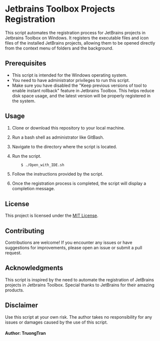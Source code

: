 # Jetbrains Toolbox Projects Registration

This script automates the registration process for JetBrains projects in Jetbrains Toolbox on Windows. It registers the
executable files and icon files of the installed JetBrains projects, allowing them to be opened directly from the
context menu of folders and the background.

## Prerequisites

- This script is intended for the Windows operating system.
- You need to have administrator privileges to run this script.
- Make sure you have disabled the "Keep previous versions of tool to enable instant rollback" feature in Jetbrains
  Toolbox. This helps reduce disk space usage, and the latest version will be properly registered in the system.

## Usage

1. Clone or download this repository to your local machine.
2. Run a bash shell as administrator like GitBash.
3. Navigate to the directory where the script is located.
4. Run the script.

   ```bash
       $ ./Open_with_IDE.sh
   ```

5. Follow the instructions provided by the script.
6. Once the registration process is completed, the script will display a completion message.

## License

This project is licensed under the [MIT License](LICENSE).

## Contributing

Contributions are welcome! If you encounter any issues or have suggestions for improvements, please open an issue or
submit a pull request.

## Acknowledgments

This script is inspired by the need to automate the registration of JetBrains projects in Jetbrains Toolbox. Special
thanks to JetBrains for their amazing products.

## Disclaimer

Use this script at your own risk. The author takes no responsibility for any issues or damages caused by the use of this
script.

#### Author: TruongTran
